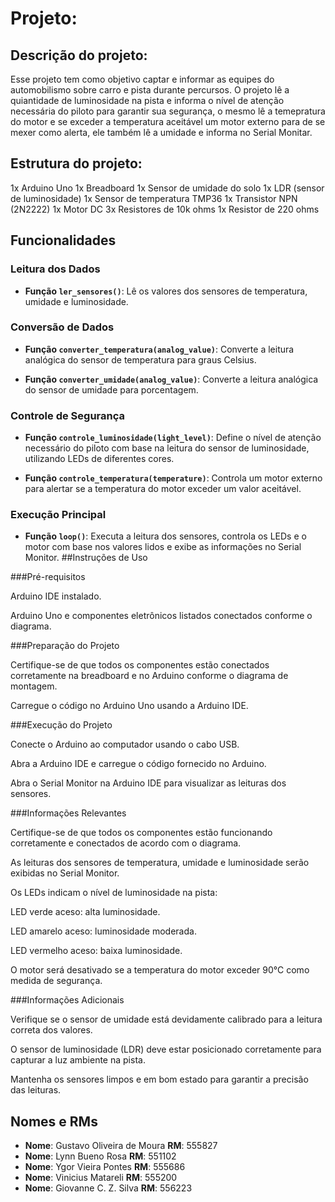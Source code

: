 # Projeto:
## Descrição do projeto:
Esse projeto tem como objetivo captar e informar as equipes do automobilismo sobre carro e pista durante percursos. O projeto lê a quiantidade de luminosidade na pista e informa o nível de atenção necessária do piloto para garantir sua segurança, o mesmo lê a temepratura do motor e se exceder a temperatura aceitável um motor externo para de se mexer como alerta, ele também lê a umidade e informa no Serial Monitar.

## Estrutura do projeto:
1x Arduino Uno
1x Breadboard
1x Sensor de umidade do solo
1x LDR (sensor de luminosidade)
1x Sensor de temperatura TMP36
1x Transistor NPN (2N2222)
1x Motor DC
3x Resistores de 10k ohms
1x Resistor de 220 ohms

## Funcionalidades
### Leitura dos Dados
- **Função `ler_sensores()`**: Lê os valores dos sensores de temperatura, umidade e luminosidade.

### Conversão de Dados
- **Função `converter_temperatura(analog_value)`**: Converte a leitura analógica do sensor de temperatura para graus Celsius.

- **Função `converter_umidade(analog_value)`**: Converte a leitura analógica do sensor de umidade para porcentagem.

### Controle de Segurança
- **Função `controle_luminosidade(light_level)`**: Define o nível de atenção necessário do piloto com base na leitura do sensor de luminosidade, utilizando LEDs de diferentes cores.

- **Função `controle_temperatura(temperature)`**: Controla um motor externo para alertar se a temperatura do motor exceder um valor aceitável.

### Execução Principal
- **Função `loop()`**: Executa a leitura dos sensores, controla os LEDs e o motor com base nos valores lidos e exibe as informações no Serial Monitor.
##Instruções de Uso

###Pré-requisitos

Arduino IDE instalado.

Arduino Uno e componentes eletrônicos listados conectados conforme o diagrama.

###Preparação do Projeto

Certifique-se de que todos os componentes estão conectados corretamente na breadboard e no Arduino conforme o diagrama de montagem.

Carregue o código no Arduino Uno usando a Arduino IDE.

###Execução do Projeto

Conecte o Arduino ao computador usando o cabo USB.

Abra a Arduino IDE e carregue o código fornecido no Arduino.

Abra o Serial Monitor na Arduino IDE para visualizar as leituras dos sensores.

###Informações Relevantes

Certifique-se de que todos os componentes estão funcionando corretamente e conectados de acordo com o diagrama.

As leituras dos sensores de temperatura, umidade e luminosidade serão exibidas no Serial Monitor.

Os LEDs indicam o nível de luminosidade na pista:

LED verde aceso: alta luminosidade.

LED amarelo aceso: luminosidade moderada.

LED vermelho aceso: baixa luminosidade.

O motor será desativado se a temperatura do motor exceder 90°C como medida de segurança.

###Informações Adicionais

Verifique se o sensor de umidade está devidamente calibrado para a leitura correta dos valores.

O sensor de luminosidade (LDR) deve estar posicionado corretamente para capturar a luz ambiente na pista.

Mantenha os sensores limpos e em bom estado para garantir a precisão das leituras.

## Nomes e RMs

- **Nome**:	  Gustavo Oliveira de Moura	        **RM**: 555827
- **Nome**:	  Lynn Bueno Rosa			              **RM**: 551102
- **Nome**:	  Ygor Vieira Pontes          	    **RM**: 555686
- **Nome**:	  Vinicius Matareli     	          **RM**: 555200
- **Nome**:	 	Giovanne C. Z. Silva 	            **RM**: 556223
